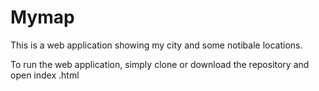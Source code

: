 # Mymap
This is a web application showing my city and some notibale locations.

To run the web application, simply clone or download the repository and open index .html
